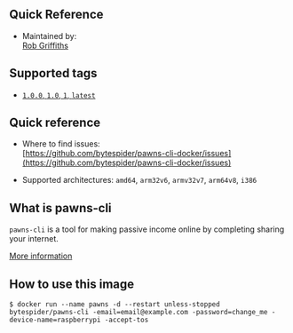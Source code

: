 ## Quick Reference
- Maintained by:  
  [Rob Griffiths](https://github.com/bytespider/pawns-cli-docker)

## Supported tags
- [`1.0.0`, `1.0`, `1`, `latest`]()

## Quick reference
- Where to find issues:  
  [https://github.com/bytespider/pawns-cli-docker/issues](https://github.com/bytespider/pawns-cli-docker/issues)

- Supported architectures:
  `amd64`, `arm32v6`, `armv32v7`, `arm64v8`, `i386`

## What is pawns-cli
`pawns-cli` is a tool for making passive income online by completing sharing your internet.

[More information](https://pawns.app/)

## How to use this image

`$ docker run --name pawns -d --restart unless-stopped bytespider/pawns-cli -email=email@example.com -password=change_me -device-name=raspberrypi -accept-tos`
